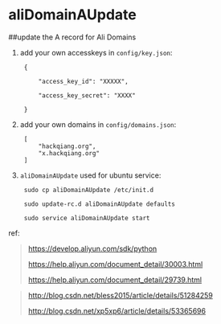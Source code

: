 # aliDomainAUpdate
##update the A record for Ali Domains

1. add your own accesskeys in `config/key.json`:

		{
	
	    	"access_key_id": "XXXXX",
	
	    	"access_key_secret": "XXXX"
	
		}

2. add your own domains in `config/domains.json`:

		[
	    	"hackqiang.org",
            "x.hackqiang.org"
		]



3. `aliDomainAUpdate` used for ubuntu service:

		sudo cp aliDomainAUpdate /etc/init.d

		sudo update-rc.d aliDomainAUpdate defaults

		sudo service aliDomainAUpdate start

ref:
>
>https://develop.aliyun.com/sdk/python
>
>https://help.aliyun.com/document_detail/30003.html
>
>https://help.aliyun.com/document_detail/29739.html

>http://blog.csdn.net/bless2015/article/details/51284259
>
>http://blog.csdn.net/xp5xp6/article/details/53365696